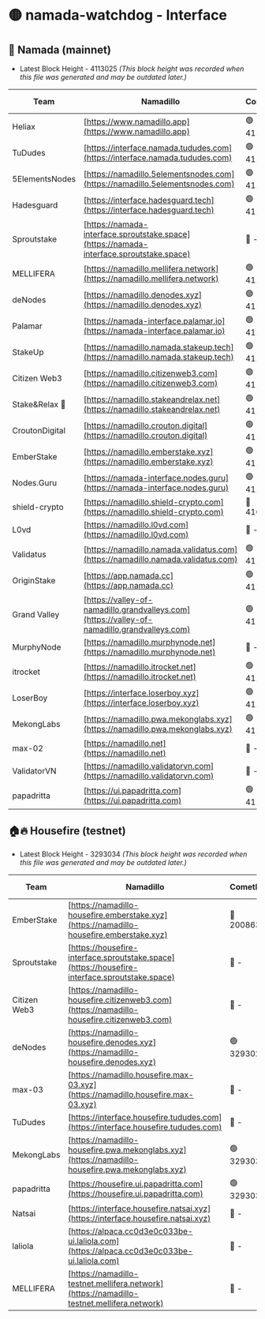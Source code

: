 # 🟡 namada-watchdog - Interface

## 🚀 Namada (mainnet)
- Latest Block Height - 4113025 *(This block height was recorded when this file was generated and may be outdated later.)*

| Team | Namadillo | CometBFT | Indexer | MASP Indexer |
|-|-|-|-|-|
| Heliax | [https://www.namadillo.app](https://www.namadillo.app) | 🟢 4113000 | 🟢 4113000 | 🟡 4112808 |
| TuDudes | [https://interface.namada.tududes.com](https://interface.namada.tududes.com) | 🟢 4113000 | 🟢 4113000 | 🟡 4112808 |
| 5ElementsNodes | [https://namadillo.5elementsnodes.com](https://namadillo.5elementsnodes.com) | 🟢 4113000 | 🟢 4113000 | 🟡 4112808 |
| Hadesguard | [https://interface.hadesguard.tech](https://interface.hadesguard.tech) | 🟢 4113001 | 🟢 4113000 | 🟡 4112808 |
| Sproutstake | [https://namada-interface.sproutstake.space](https://namada-interface.sproutstake.space) | 🔴 - | 🔴 3738134 | 🔴 - |
| MELLIFERA | [https://namadillo.mellifera.network](https://namadillo.mellifera.network) | 🟢 4113004 | 🟢 4113004 | 🔴 3765769 |
| deNodes | [https://namadillo.denodes.xyz](https://namadillo.denodes.xyz) | 🟢 4113004 | 🟢 4113004 | 🟡 4112808 |
| Palamar | [https://namada-interface.palamar.io](https://namada-interface.palamar.io) | 🟢 4113005 | 🟢 4113005 | 🟡 4112808 |
| StakeUp | [https://namadillo.namada.stakeup.tech](https://namadillo.namada.stakeup.tech) | 🟢 4113005 | 🟢 4113005 | 🟡 4112808 |
| Citizen Web3 | [https://namadillo.citizenweb3.com](https://namadillo.citizenweb3.com) | 🟢 4113006 | 🟢 4113005 | 🟡 4112808 |
| Stake&Relax 🦥 | [https://namadillo.stakeandrelax.net](https://namadillo.stakeandrelax.net) | 🟢 4113006 | 🟢 4113006 | 🔴 3765769 |
| CroutonDigital | [https://namadillo.crouton.digital](https://namadillo.crouton.digital) | 🟢 4113007 | 🟢 4113007 | 🟡 4112808 |
| EmberStake | [https://namadillo.emberstake.xyz](https://namadillo.emberstake.xyz) | 🟢 4113007 | 🟢 4113007 | 🟡 4112808 |
| Nodes.Guru | [https://namada-interface.nodes.guru](https://namada-interface.nodes.guru) | 🟢 4113008 | 🟢 4113007 | 🟡 4112808 |
| shield-crypto | [https://namadillo.shield-crypto.com](https://namadillo.shield-crypto.com) | 🔴 4100573 | 🔴 - | 🔴 - |
| L0vd | [https://namadillo.l0vd.com](https://namadillo.l0vd.com) | 🔴 - | 🔴 - | 🔴 - |
| Validatus | [https://namadillo.namada.validatus.com](https://namadillo.namada.validatus.com) | 🟢 4113015 | 🟢 4113015 | 🔴 3819812 |
| OriginStake | [https://app.namada.cc](https://app.namada.cc) | 🟢 4113015 | 🟢 4113015 | 🟡 4112808 |
| Grand Valley | [https://valley-of-namadillo.grandvalleys.com](https://valley-of-namadillo.grandvalleys.com) | 🟢 4113016 | 🟢 4113016 | 🟡 4112808 |
| MurphyNode | [https://namadillo.murphynode.net](https://namadillo.murphynode.net) | 🔴 - | 🔴 - | 🔴 - |
| itrocket | [https://namadillo.itrocket.net](https://namadillo.itrocket.net) | 🟢 4113018 | 🟢 4113018 | 🟡 4112808 |
| LoserBoy | [https://interface.loserboy.xyz](https://interface.loserboy.xyz) | 🟢 4113019 | 🟢 4113019 | 🟡 4112808 |
| MekongLabs | [https://namadillo.pwa.mekonglabs.xyz](https://namadillo.pwa.mekonglabs.xyz) | 🟢 4113019 | 🟢 4113019 | 🟡 4112808 |
| max-02 | [https://namadillo.net](https://namadillo.net) | 🔴 - | 🔴 - | 🔴 - |
| ValidatorVN | [https://namadillo.validatorvn.com](https://namadillo.validatorvn.com) | 🔴 - | 🔴 - | 🔴 - |
| papadritta | [https://ui.papadritta.com](https://ui.papadritta.com) | 🟢 4113025 | 🟢 4113025 | 🟡 4112808 |

## 🏠🔥 Housefire (testnet)
- Latest Block Height - 3293034 *(This block height was recorded when this file was generated and may be outdated later.)*

| Team | Namadillo | CometBFT | Indexer | MASP Indexer |
|-|-|-|-|-|
| EmberStake | [https://namadillo-housefire.emberstake.xyz](https://namadillo-housefire.emberstake.xyz) | 🔴 2008636 | 🔴 - | 🔴 - |
| Sproutstake | [https://housefire-interface.sproutstake.space](https://housefire-interface.sproutstake.space) | 🔴 - | 🔴 - | 🔴 - |
| Citizen Web3 | [https://namadillo-housefire.citizenweb3.com](https://namadillo-housefire.citizenweb3.com) | 🔴 - | 🔴 - | 🔴 - |
| deNodes | [https://namadillo-housefire.denodes.xyz](https://namadillo-housefire.denodes.xyz) | 🟢 3293023 | 🟢 3293023 | 🔴 3289907 |
| max-03 | [https://namadillo.housefire.max-03.xyz](https://namadillo.housefire.max-03.xyz) | 🔴 - | 🔴 - | 🔴 - |
| TuDudes | [https://interface.housefire.tududes.com](https://interface.housefire.tududes.com) | 🔴 - | 🔴 - | 🔴 - |
| MekongLabs | [https://namadillo-housefire.pwa.mekonglabs.xyz](https://namadillo-housefire.pwa.mekonglabs.xyz) | 🟢 3293033 | 🟢 3293033 | 🔴 3289907 |
| papadritta | [https://housefire.ui.papadritta.com](https://housefire.ui.papadritta.com) | 🟢 3293034 | 🟢 3293034 | 🔴 3289907 |
| Natsai | [https://interface.housefire.natsai.xyz](https://interface.housefire.natsai.xyz) | 🔴 - | 🔴 - | 🔴 - |
| laliola | [https://alpaca.cc0d3e0c033be-ui.laliola.com](https://alpaca.cc0d3e0c033be-ui.laliola.com) | 🔴 - | 🔴 - | 🔴 - |
| MELLIFERA | [https://namadillo-testnet.mellifera.network](https://namadillo-testnet.mellifera.network) | 🔴 - | 🔴 2778001 | 🔴 2607259 |

